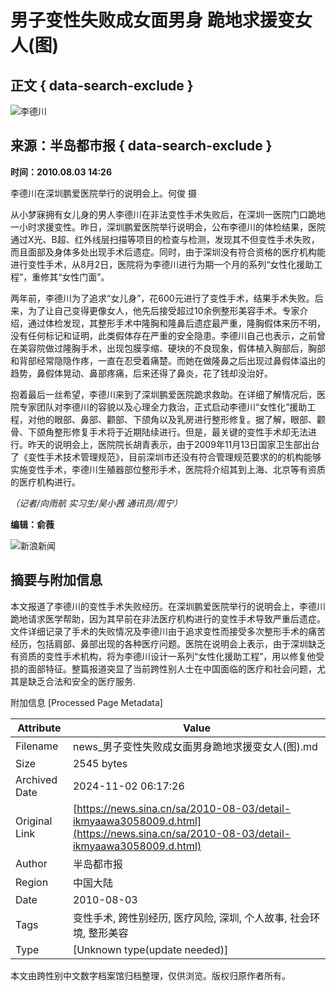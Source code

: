 # 男子变性失败成女面男身 跪地求援变女人(图)

## 正文 { data-search-exclude }


![李德川](https://n.sinaimg.cn/sinakd10200/360/w180h180/20221208/fdb9-f3f9919befc0e964de2cfc9c05090bae.jpg)

## 来源：半岛都市报 { data-search-exclude }

**时间：2010.08.03 14:26** 

李德川在深圳鹏爱医院举行的说明会上。何俊 摄

从小梦寐拥有女儿身的男人李德川在非法变性手术失败后，在深圳一医院门口跪地一小时求援变性。昨日，深圳鹏爱医院举行说明会，公布李德川的体检结果，医院通过X光、B超、红外线层扫描等项目的检查与检测，发现其不但变性手术失败，而且面部及身体多处出现手术后遗症。同时，由于深圳没有符合资格的医疗机构能进行变性手术，从8月2日，医院将为李德川进行为期一个月的系列“女性化援助工程”，重修其“女性门面”。

两年前，李德川为了追求“女儿身”，花600元进行了变性手术，结果手术失败。后来，为了让自己变得更像女人，他先后接受超过10余例整形美容手术。专家介绍，通过体检发现，其整形手术中隆胸和隆鼻后遗症最严重，隆胸假体来历不明，没有任何标记和证明，此类假体存在严重的安全隐患。李德川自己也表示，之前曾在美容院做过隆胸手术，出现包膜孪缩、硬块的不良现象，假体植入胸部后，胸部和背部经常隐隐作疼，一直在忍受着痛楚。而她在做隆鼻之后出现过鼻假体溢出的趋势，鼻假体晃动、鼻部疼痛，后来还得了鼻炎，花了钱却没治好。

抱着最后一丝希望，李德川来到了深圳鹏爱医院跪求救助。在详细了解情况后，医院专家团队对李德川的容貌以及心理全力救治，正式启动李德川“女性化”援助工程，对他的眼部、鼻部、颧部、下颌角以及乳房进行整形修复。据了解，眼部、颧骨、下颌角整形修复手术将于近期陆续进行。但是，最关键的变性手术却无法进行。昨天的说明会上，医院院长胡青表示，由于2009年11月13日国家卫生部出台了《变性手术技术管理规范》，目前深圳市还没有符合管理规范要求的的机构能够实施变性手术，李德川生殖器部位整形手术，医院将介绍其到上海、北京等有资质的医疗机构进行。

_（记者/向雨航 实习生/吴小茜 通讯员/周宁）_

**编辑：俞薇** 

![新浪新闻](https://n.sinaimg.cn/default/80905340/20200331/sinalogo.png)

## 摘要与附加信息

<!-- tcd_abstract -->
本文报道了李德川的变性手术失败经历。在深圳鹏爱医院举行的说明会上，李德川跪地请求医学帮助，因为其早前在非法医疗机构进行的变性手术导致严重后遗症。文件详细记录了手术的失败情况及李德川由于追求变性而接受多次整形手术的痛苦经历，包括肩部、鼻部出现的各种医疗问题。医院在说明会上表示，由于深圳缺乏有资质的变性手术机构，将为李德川设计一系列“女性化援助工程”，用以修复他受损的面部特征。整篇报道突显了当前跨性别人士在中国面临的医疗和社会问题，尤其是缺乏合法和安全的医疗服务.
<!-- tcd_abstract_end -->

附加信息 [Processed Page Metadata]

| Attribute       | Value                                  |
|-----------------|----------------------------------------|
| Filename        | news_男子变性失败成女面男身跪地求援变女人(图).md                             |
| Size            | 2545 bytes                           |
| Archived Date   | 2024-11-02 06:17:26                             |
| Original Link   | [https://news.sina.cn/sa/2010-08-03/detail-ikmyaawa3058009.d.html](https://news.sina.cn/sa/2010-08-03/detail-ikmyaawa3058009.d.html)                       |
| Author          | 半岛都市报                               |
| Region          | 中国大陆                               |
| Date            | 2010-08-03                                 |
| Tags            | 变性手术, 跨性别经历, 医疗风险, 深圳, 个人故事, 社会环境, 整形美容                                 |
| Type            | [Unknown type(update needed)]                                 |
<!-- tcd_table_end -->

本文由跨性别中文数字档案馆归档整理，仅供浏览。版权归原作者所有。
